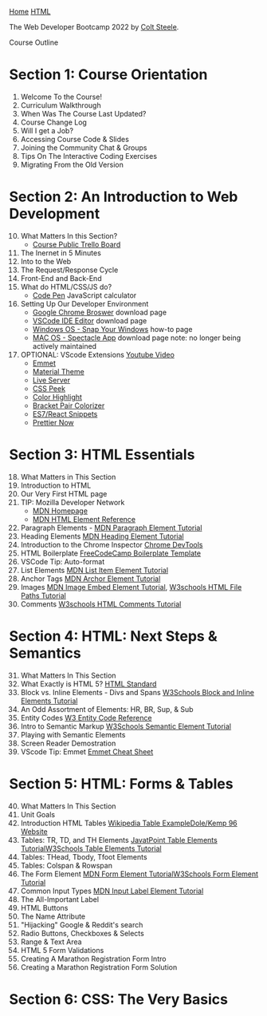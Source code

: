 [Home](https://driphtyio.github.io/wdev-steele/)   [HTML](https://driphtyio.github.io/wdev-steele/html.html)

The Web Developer Bootcamp 2022 by [Colt Steele](https://www.udemy.com/user/coltsteele/). 

Course Outline 
  
# Section 1: Course Orientation
  1. Welcome To the Course!
  2. Curriculum Walkthrough
  4. When Was The Course Last Updated?
  5. Course Change Log
  6. Will I get a Job?
  7. Accessing Course Code & Slides
  8. Joining the Community Chat & Groups
  9. Tips On The Interactive Coding Exercises
  10. Migrating From the Old Version

# Section 2: An Introduction to Web Development

  10. What Matters In this Section? 
      - [Course Public Trello Board](https://trello.com/b/0PVRE1XQ/web-developer-bootcamp) 
  11. The Inernet in 5 Minutes
  12. Into to the Web
  13. The Request/Response Cycle
  14. Front-End and Back-End
  15. What do HTML/CSS/JS do?
      - [Code Pen](https://codepen.io/giana/pen/GJMBEv) JavaScript calculator
  16. Setting Up Our Developer Environment
      - [Google Chrome Broswer](https://www.google.com/chrome/) download page
      - [VSCode IDE Editor](https://code.visualstudio.com/) download page
      - [Windows OS - Snap Your Windows](https://support.microsoft.com/en-us/windows/snap-your-windows-885a9b1e-a983-a3b1-16cd-c531795e6241#:~:text=Use%20Snap%20to%20arrange%20all,to%20once%20you%20drop%20it.) how-to page
      - [MAC OS - Spectacle App](https://www.spectacleapp.com/) download page note: no longer being actively maintained
  17. OPTIONAL: VScode Extensions [Youtube Video](https://www.youtube.com/watch?v=rH1RTwaAeGc&t=1s) 
      - [Emmet](https://code.visualstudio.com/docs/editor/emmet)
      - [Material Theme](https://marketplace.visualstudio.com/items?itemName=Equinusocio.vsc-material-theme)
      - [Live Server](https://marketplace.visualstudio.com/items?itemName=ritwickdey.LiveServer)
      - [CSS Peek](https://marketplace.visualstudio.com/items?itemName=pranaygp.vscode-css-peek)
      - [Color Highlight](https://marketplace.visualstudio.com/items?itemName=naumovs.color-highlight)
      - [Bracket Pair Colorizer](https://marketplace.visualstudio.com/items?itemName=CoenraadS.bracket-pair-colorizer)
      - [ES7/React Snippets](https://marketplace.visualstudio.com/items?itemName=dsznajder.es7-react-js-snippets)
      - [Prettier Now](https://marketplace.visualstudio.com/items?itemName=remimarsal.prettier-now)
        
# Section 3: HTML Essentials

  18. What Matters in This Section
  19. Introduction to HTML
  20. Our Very First HTML page
  21. TIP: Mozilla Developer Network
      - [MDN Homepage](https://developer.mozilla.org/en-US/)
      - [MDN HTML Element Reference](https://developer.mozilla.org/en-US/docs/Web/HTML/Element)
  22. Paragraph Elements - [MDN Paragraph Element Tutorial](https://developer.mozilla.org/en-US/docs/Web/HTML/Element/p)
  23. Heading Elements [MDN Heading Element Tutorial](https://developer.mozilla.org/en-US/docs/Web/HTML/Element/Heading_Elements)
  24. Introduction to the Chrome Inspector [Chrome DevTools](https://developer.chrome.com/docs/devtools/)
  25. HTML Boilerplate [FreeCodeCamp Boilerplate Template](https://www.freecodecamp.org/news/basic-html5-template-boilerplate-code-example/)
  26. VSCode Tip: Auto-format 
  27. List Elements [MDN List Item Element Tutorial](https://developer.mozilla.org/en-US/docs/Web/HTML/Element/li) 
  28. Anchor Tags [MDN Archor Element Tutorial](https://developer.mozilla.org/en-US/docs/Web/HTML/Element/a)
  29.  Images [MDN Image Embed Element Tutorial](https://developer.mozilla.org/en-US/docs/Web/HTML/Element/img), [W3schools HTML File Paths Tutorial](https://www.w3schools.com/html/html_filepaths.asp)
 30. Comments [W3schools HTML Comments Tutorial](https://www.w3schools.com/html/html_comments.asp)

# Section 4: HTML: Next Steps & Semantics
 31. What Matters In This Section
 32. What Exactly is HTML 5? [HTML Standard](https://html.spec.whatwg.org/)
 33. Block vs. Inline Elements - Divs and Spans [W3Schools Block and Inline Elements Tutorial](https://www.w3schools.com/html/html_blocks.asp)
 34. An Odd Assortment of Elements: HR, BR, Sup, & Sub 
 35. Entity Codes [W3 Entity Code Reference](https://dev.w3.org/html5/html-author/charref)
 36. Intro to Semantic Markup [W3Schools Semantic Element Tutorial](https://www.w3schools.com/html/html5_semantic_elements.asp)
 37. Playing with Semantic Elements
 38. Screen Reader Demostration 
 39. VScode Tip: Emmet [Emmet Cheat Sheet](https://docs.emmet.io/cheat-sheet/)

# Section 5: HTML: Forms & Tables
 40. What Matters In This Section
 41. Unit Goals
 42. Introduction HTML Tables [Wikipedia Table Example](https://en.wikipedia.org/wiki/List_of_largest_cities#List)[Dole/Kemp 96 Website](http://www.dolekemp96.org/main.htm)
 43. Tables: TR, TD, and TH Elements [JavatPoint Table Elements Tutorial](https://www.javatpoint.com/html-table)[W3Schools Table Elements Tutorial](https://www.w3schools.com/tags/tag_table.asp)
 44. Tables: THead, Tbody, Tfoot Elements
 45. Tables: Colspan & Rowspan
 46. The Form Element [MDN Form Element Tutorial](https://developer.mozilla.org/en-US/docs/Web/HTML/Element/form)[W3Schools Form Element Tutorial](https://www.w3schools.com/html/html_form_elements.asp)
 47. Common Input Types [MDN Input Label Element Tutorial](https://developer.mozilla.org/en-US/docs/Web/HTML/Element/label)
 48. The All-Important Label
 49. HTML Buttons
 50. The Name Attribute
 51. "Hijacking" Google & Reddit's search
 52. Radio Buttons, Checkboxes & Selects
 53. Range & Text Area
 54. HTML 5 Form Validations
 55. Creating A Marathon Registration Form Intro
 56. Creating a Marathon Registration Form Solution

# Section 6: CSS: The Very Basics

